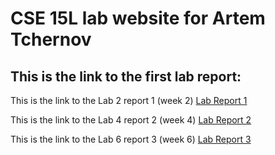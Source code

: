 # CSE 15L lab website for Artem Tchernov <br>
## This is the link to the first lab report:
This is the link to the Lab 2 report 1 (week 2)
[Lab Report 1](https://atch19.github.io/cse15l-lab-reports/lab-report-1-week-2.html)

This is the link to the Lab 4 report 2 (week 4)
[Lab Report 2](https://atch19.github.io/cse15l-lab-reports/lab-report-2-week-4.html)

This is the link to the Lab 6 report 3 (week 6)
[Lab Report 3](https://atch19.github.io/cse15l-lab-reports/lab-report-3-week-6.html)